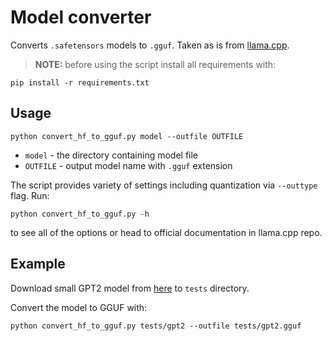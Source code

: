 # Model converter

Converts `.safetensors` models to `.gguf`. Taken as is from [llama.cpp](https://github.com/ggerganov/llama.cpp).

> **NOTE:** before using the script install all requirements with:

```shell
pip install -r requirements.txt
```
## Usage

```shell
python convert_hf_to_gguf.py model --outfile OUTFILE
```
 - `model` - the directory containing model file
 - `OUTFILE` - output model name with `.gguf` extension

The script provides variety of settings including quantization via `--outtype` flag. Run:

```shell
python convert_hf_to_gguf.py -h
```
to see all of the options or head to official documentation in llama.cpp repo.

## Example

Download small GPT2 model from [here](https://huggingface.co/openai-community/gpt2) to `tests` directory.

Convert the model to GGUF with:

```shell
python convert_hf_to_gguf.py tests/gpt2 --outfile tests/gpt2.gguf
```
